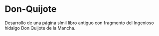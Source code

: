 # Don-Quijote
Desarrollo de una página símil libro antiguo con fragmento del Ingenioso hidalgo Don Quijote de la Mancha.
